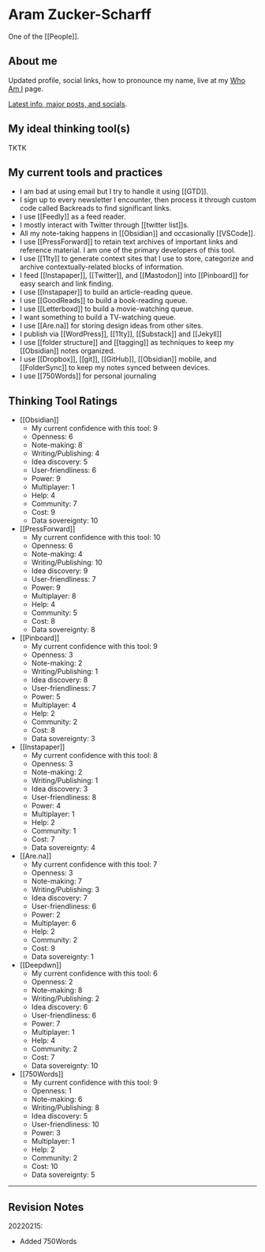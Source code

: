 # Aram Zucker-Scharff

One of the [[People]].

## About me

Updated profile, social links, how to pronounce my name, live at my <a href="https://aramzs.github.io/aramzs/" rel="me">Who Am I</a> page.

[Latest info, major posts, and socials](https://aramzs.glitch.me/).

## My ideal thinking tool(s)

TKTK

## My current tools and practices

* I am bad at using email but I try to handle it using [[GTD]].
* I sign up to every newsletter I encounter, then process it through custom code called Backreads to find significant links.
* I use [[Feedly]] as a feed reader.
* I mostly interact with Twitter through [[twitter list]]s.
* All my note-taking happens in [[Obsidian]] and occasionally [[VSCode]].
* I use [[PressForward]] to retain text archives of important links and reference material. I am one of the primary developers of this tool.
* I use [[11ty]] to generate context sites that I use to store, categorize and archive contextually-related blocks of information.
* I feed [[Instapaper]], [[Twitter]], and [[Mastodon]] into [[Pinboard]] for easy search and link finding.
* I use [[Instapaper]] to build an article-reading queue.
* I use [[GoodReads]] to build a book-reading queue.
* I use [[Letterboxd]] to build a movie-watching queue.
* I want something to build a TV-watching queue.
* I use [[Are.na]] for storing design ideas from other sites.
* I publish via [[WordPress]], [[11ty]], [[Substack]] and [[Jekyll]]
* I use [[folder structure]] and [[tagging]] as techniques to keep my [[Obsidian]] notes organized.
* I use [[Dropbox]], [[git]], [[GitHub]], [[Obsidian]] mobile, and [[FolderSync]] to keep my notes synced between devices.
* I use [[750Words]] for personal journaling

## Thinking Tool Ratings

* [[Obsidian]]
  * My current confidence with this tool: 9
  * Openness: 6
  * Note-making: 8
  * Writing/Publishing: 4
  * Idea discovery: 5
  * User-friendliness: 6
  * Power: 9
  * Multiplayer: 1
  * Help: 4
  * Community: 7
  * Cost: 9
  * Data sovereignty: 10
* [[PressForward]]
  * My current confidence with this tool: 10
  * Openness: 6
  * Note-making: 4
  * Writing/Publishing: 10
  * Idea discovery: 9
  * User-friendliness: 7
  * Power: 9
  * Multiplayer: 8
  * Help: 4
  * Community: 5
  * Cost: 8
  * Data sovereignty: 8
* [[Pinboard]]
  * My current confidence with this tool: 9
  * Openness: 3
  * Note-making: 2
  * Writing/Publishing: 1
  * Idea discovery: 8
  * User-friendliness: 7
  * Power: 5
  * Multiplayer: 4
  * Help: 2
  * Community: 2
  * Cost: 8
  * Data sovereignty: 3
* [[Instapaper]]
  * My current confidence with this tool: 8
  * Openness: 3
  * Note-making: 2
  * Writing/Publishing: 1
  * Idea discovery: 3
  * User-friendliness: 8
  * Power: 4
  * Multiplayer: 1
  * Help: 2
  * Community: 1
  * Cost: 7
  * Data sovereignty: 4
* [[Are.na]]
  * My current confidence with this tool: 7
  * Openness: 3
  * Note-making: 7
  * Writing/Publishing: 3
  * Idea discovery: 7
  * User-friendliness: 6
  * Power: 2
  * Multiplayer: 6
  * Help: 2
  * Community: 2
  * Cost: 9
  * Data sovereignty: 1
* [[Deepdwn]]
  * My current confidence with this tool: 6
  * Openness: 2
  * Note-making: 8
  * Writing/Publishing: 2
  * Idea discovery: 6
  * User-friendliness: 6
  * Power: 7
  * Multiplayer: 1
  * Help: 4
  * Community: 2
  * Cost: 7
  * Data sovereignty: 10
* [[750Words]]
  * My current confidence with this tool: 9
  * Openness: 1
  * Note-making: 6
  * Writing/Publishing: 8
  * Idea discovery: 5
  * User-friendliness: 10
  * Power: 3
  * Multiplayer: 1
  * Help: 2
  * Community: 2
  * Cost: 10
  * Data sovereignty: 5


---

## Revision Notes

20220215:
* Added 750Words
